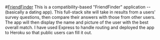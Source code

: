 #[FriendFinder](https://jasonwhiteheadfinder.herokuapp.com/)
This is a compatibility-based "FriendFinder" application -- (basically a dating app). This full-stack site will take in results from a users' survey questions,  then compare their answers with those from other users. The app will then display the name and picture of the user with the best overall match.  I have used Express to handle routing and deployed the app to Heroku so that public users can fill it out.
